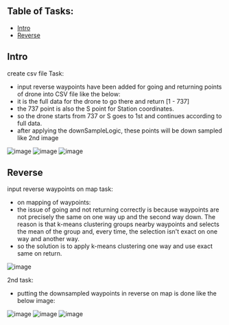 ## Table of Tasks:
* [Intro](#intro)
* [Reverse](#reverse)

 
## Intro
create csv file
Task:
- input reverse waypoints have been added for going and returning points of drone into CSV file like the below:
- it is the full data for the drone to go there and return [1 - 737]
- the 737 point is also the S point for Station coordinates.
- so the drone starts from 737 or S goes to 1st and continues according to full data.
- after applying the downSampleLogic, these points will be down sampled like 2nd image

![image](https://github.com/UbaydullohML/VS-Projects/assets/75980506/5f8b5e74-9587-49b6-a46c-801db6ce4730)
![image](https://github.com/UbaydullohML/VS-Projects/assets/75980506/7ef65e05-2245-47cb-a546-eb31aae1bba0)
![image](https://github.com/UbaydullohML/VS-Projects/assets/75980506/12e4e38f-e062-4c9f-a5ad-538d1244104b)

## Reverse
input reverse waypoints on map
task:
- on mapping of waypoints:
- the issue of going and not returning correctly is because waypoints are not precisely the same on one way up and the second way down. The reason is that k-means clustering groups nearby waypoints and selects the mean of the group and, every time, the selection isn't exact on one way and another way.
- so the solution is to apply k-means clustering one way and use exact same on return.

![image](https://github.com/UbaydullohML/VS-Projects/assets/75980506/9b2729a7-0671-42d9-ad09-3bd82dc10023)

2nd task:
- putting the downsampled waypoints in reverse on map is done like the below image:

![image](https://github.com/UbaydullohML/VS-Projects/assets/75980506/d6096026-ee29-429b-8ae1-01ad7f7a6e79)
![image](https://github.com/UbaydullohML/VS-Projects/assets/75980506/2ae27757-afc6-4052-b78b-932227afd85d)
![image](https://github.com/UbaydullohML/VS-Projects/assets/75980506/5f5747be-3f44-43a5-a392-d8f19a9abe4e)
